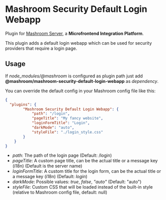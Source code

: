 
# Mashroom Security Default Login Webapp

Plugin for [Mashroom Server](https://www.mashroom-server.com), a **Microfrontend Integration Platform**.

This plugin adds a default login webapp which can be used for security providers that require a login page.

## Usage

If *node_modules/@mashroom* is configured as plugin path just add **@mashroom/mashroom-security-default-login-webapp** as *dependency*.

You can override the default config in your Mashroom config file like this:

```json
{
  "plugins": {
        "Mashroom Security Default Login Webapp": {
            "path": "/login",
            "pageTitle": "My fancy website",
            "loginFormTitle": "Login",
            "darkMode": "auto",
            "styleFile": "./login_style.css"
        }
    }
}
```

 * _path_: The path of the login page (Default: /login)
 * _pageTitle_: A custom page title, can be the actual title or a message key (i18n) (Default is the server name)
 * _loginFormTitle_: A custom title for the login form, can be the actual title or a message key (i18n) (Default: _login_)
 * _darkMode_: Possible values: *true*, *false*, *"auto"* (Default: "auto")
 * _styleFile_: Custom CSS that will be loaded instead of the built-in style (relative to Mashroom config file, default: null)
